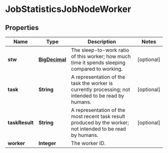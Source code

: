 
# JobStatisticsJobNodeWorker

## Properties
Name | Type | Description | Notes
------------ | ------------- | ------------- | -------------
**stw** | [**BigDecimal**](BigDecimal.md) | The sleep-to-work ratio of this worker; how much time it spends sleeping compared to working. |  [optional]
**task** | **String** | A representation of the task the worker is currently processing; not intended to be read by humans. |  [optional]
**taskResult** | **String** | A representation of the most recent task result produced by the worker; not intended to be read by humans. |  [optional]
**worker** | **Integer** | The worker ID. | 



